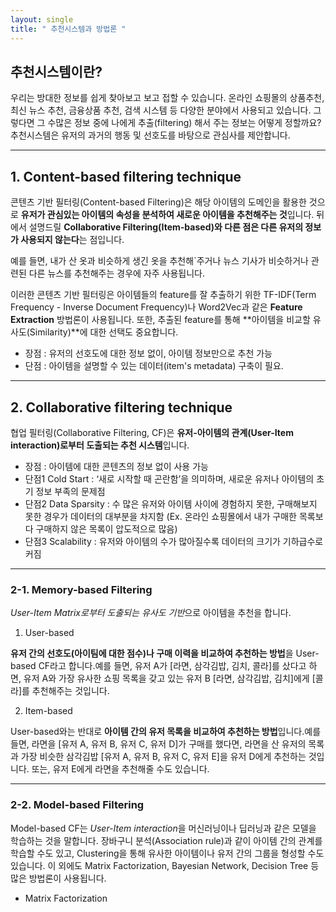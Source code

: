 ```yaml
---
layout: single
title: " 추천시스템과 방법론 "
---   
```

## 추천시스템이란?    

 우리는 방대한 정보를 쉽게 찾아보고 보고 접할 수 있습니다. 온라인 쇼핑몰의 상품추천, 최신 뉴스 추천, 금융상품 추천, 검색 시스템 등 다양한 분야에서 사용되고 있습니다. 그렇다면 그 수많은 정보 중에 나에게 추출(filtering) 해서 주는 정보는 어떻게 정할까요? 추천시스템은 유저의 과거의 행동 및 선호도를 바탕으로 관심사를 제안합니다. 

---
## 1. Content-based filtering technique

콘텐츠 기반 필터링(Content-based Filtering)은 해당 아이템의 도메인을 활용한 것으로 **유저가 관심있는 아이템의 속성을 분석하여 새로운 아이템을 추천해주는 것**입니다. 뒤에서 설명드릴 **Collaborative Filtering(Item-based)와 다른 점은 다른 유저의 정보가 사용되지 않는다**는 점입니다.

예를 들면, 내가 산 옷과 비슷하게 생긴 옷을 추천해`주거나 뉴스 기사가 비슷하거나 관련된 다른 뉴스를 추천해주는 경우에 자주 사용됩니다.

이러한 콘텐츠 기반 필터링은 아이템들의 feature를 잘 추출하기 위한 TF-IDF(Term Frequency - Inverse Document Frequency)나 Word2Vec과 같은 **Feature Extraction** 방법론이 사용됩니다. 또한, 추출된 feature를 통해 **아이템을 비교할 유사도(Similarity)**에 대한 선택도 중요합니다.

- 장점 : 유저의 선호도에 대한 정보 없이, 아이템 정보만으로 추천 가능
- 단점 : 아이템을 설명할 수 있는 데이터(item's metadata) 구축이 필요.


---

## 2. Collaborative filtering technique

협업 필터링(Collaborative Filtering, CF)은 **유저-아이템의 관계(User-Item interaction)로부터 도출되는 추천 시스템**입니다.

- 장점 : 아이템에 대한 콘텐츠의 정보 없이 사용 가능
- 단점1 Cold Start : ‘새로 시작할 때 곤란함’을 의미하며, 새로운 유저나 아이템의 초기 정보 부족의 문제점
- 단점2 Data Sparsity : 수 많은 유저와 아이템 사이에 경험하지 못한, 구매해보지 못한 경우가 데이터의 대부분을 차지함 (Ex. 온라인 쇼핑몰에서 내가 구매한 목록보다 구매하지 않은 목록이 압도적으로 많음)
- 단점3 Scalability : 유저와 아이템의 수가 많아질수록 데이터의 크기가 기하급수로 커짐


---
### 2-1. **Memory-based Filtering**

*User-Item Matrix로부터 도출되는 유사도 기반*으로 아이템을 추천을 합니다.   

1) User-based

**유저 간의 선호도(아이팀에 대한 점수)나 구매 이력을 비교하여 추천하는 방법**을 User-based CF라고 합니다.예를 들면, 유저 A가 [라면, 삼각김밥, 김치, 콜라]를 샀다고 하면, 유저 A와 가장 유사한 쇼핑 목록을 갖고 있는 유저 B [라면, 삼각김밥, 김치]에게 [콜라]를 추천해주는 것입니다.

2) Item-based

User-based와는 반대로 **아이템 간의 유저 목록을 비교하여 추천하는 방법**입니다.예를 들면, 라면을 [유저 A, 유저 B, 유저 C, 유저 D]가 구매를 했다면, 라면을 산 유저의 목록과 가장 비슷한 삼각김밥 [유저 A, 유저 B, 유저 C, 유저 E]을 유저 D에게 추천하는 것입니다. 또는, 유저 E에게 라면을 추천해줄 수도 있습니다.


---

### 2-2. **Model-based Filtering**

 Model-based CF는 *User-Item interaction*을 머신러닝이나 딥러닝과 같은 모델을 학습하는 것을 말합니다. 장바구니 분석(Association rule)과 같이 아이템 간의 관계를 학습할 수도 있고, Clustering을 통해 유사한 아이템이나 유저 간의 그룹을 형성할 수도 있습니다. 이 외에도 Matrix Factorization, Bayesian Network, Decision Tree 등 많은 방법론이 사용됩니다.

- Matrix Factorization


